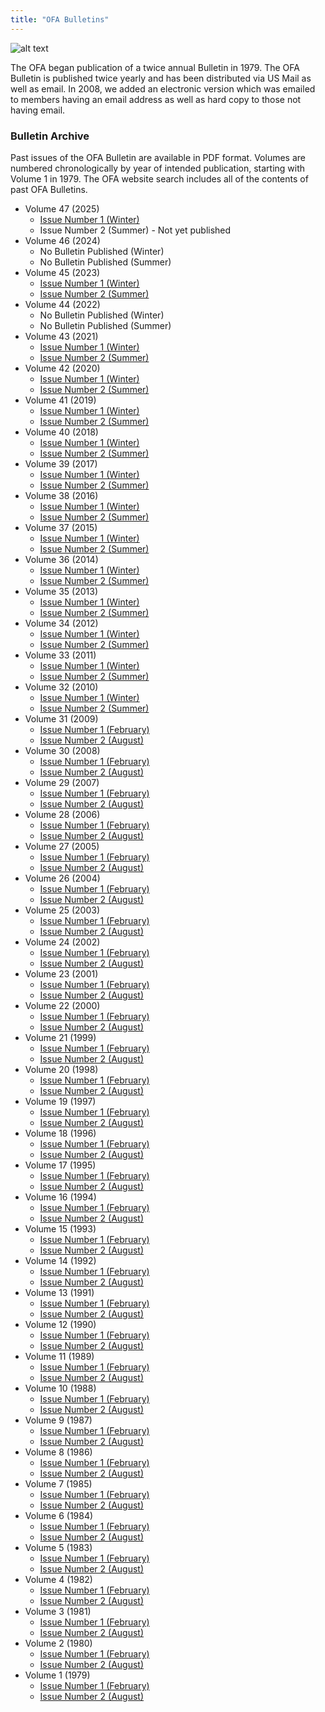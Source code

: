 ```yaml
---
title: "OFA Bulletins"
---
```


![alt text](/bulletins/OFA-Bulletin-Header.png "OFA Bulletin Header")

The OFA began publication of a twice annual Bulletin in 1979. The OFA Bulletin
is published twice yearly and has been distributed via US Mail as well as email.
In 2008, we added an electronic version which was emailed to members having an
email address as well as hard copy to those not having email.

### Bulletin Archive

Past issues of the OFA Bulletin are available in PDF format.  Volumes are
numbered chronologically by year of intended publication, starting with Volume
1 in 1979. The OFA website search includes all of the contents of past OFA
Bulletins.

* Volume 47 (2025)
  * [Issue Number 1 (Winter)](/bulletins/OFA_Bulletin_Volume_47_Number_1.pdf)
  * Issue Number 2 (Summer) - Not yet published
* Volume 46 (2024)
  * No Bulletin Published (Winter)
  * No Bulletin Published (Summer)
* Volume 45 (2023)
  * [Issue Number 1 (Winter)](/bulletins/OFA_Bulletin_Volume_45_Number_1.pdf)
  * [Issue Number 2 (Summer)](/bulletins/OFA_Bulletin_Volume_45_Number_2.pdf)
* Volume 44 (2022)
  * No Bulletin Published (Winter)
  * No Bulletin Published (Summer)
* Volume 43 (2021)
  * [Issue Number 1 (Winter)](/bulletins/OFA_Bulletin_Volume_43_Number_1.pdf)
  * [Issue Number 2 (Summer)](/bulletins/OFA_Bulletin_Volume_43_Number_2.pdf)
* Volume 42 (2020)
  * [Issue Number 1 (Winter)](/bulletins/OFA_Bulletin_Volume_42_Number_1.pdf)
  * [Issue Number 2 (Summer)](/bulletins/OFA_Bulletin_Volume_42_Number_2.pdf)
* Volume 41 (2019)
  * [Issue Number 1 (Winter)](/bulletins/OFA_Bulletin_Volume_41_Number_1.pdf)
  * [Issue Number 2 (Summer)](/bulletins/OFA_Bulletin_Volume_41_Number_2.pdf)
* Volume 40 (2018)
  * [Issue Number 1 (Winter)](/bulletins/OFA_Bulletin_Volume_40_Number_1.pdf)
  * [Issue Number 2 (Summer)](/bulletins/OFA_Bulletin_Volume_40_Number_2.pdf)
* Volume 39 (2017)
  * [Issue Number 1 (Winter)](/bulletins/OFA_Bulletin_Volume_39_Number_1.pdf)
  * [Issue Number 2 (Summer)](/bulletins/OFA_Bulletin_Volume_39_Number_2.pdf)
* Volume 38 (2016)
  * [Issue Number 1 (Winter)](/bulletins/OFA_Bulletin_Volume_38_Number_1.pdf)
  * [Issue Number 2 (Summer)](/bulletins/OFA_Bulletin_Volume_38_Number_2.pdf)
* Volume 37 (2015)
  * [Issue Number 1 (Winter)](/bulletins/OFA_Bulletin_Volume_37_Number_1.pdf)
  * [Issue Number 2 (Summer)](/bulletins/OFA_Bulletin_Volume_37_Number_2.pdf)
* Volume 36 (2014)
  * [Issue Number 1 (Winter)](/bulletins/OFA_Bulletin_Volume_36_Number_1.pdf)
  * [Issue Number 2 (Summer)](/bulletins/OFA_Bulletin_Volume_36_Number_2.pdf)
* Volume 35 (2013)
  * [Issue Number 1 (Winter)](/bulletins/OFA_Bulletin_Volume_35_Number_1.pdf)
  * [Issue Number 2 (Summer)](/bulletins/OFA_Bulletin_Volume_35_Number_2.pdf)
* Volume 34 (2012)
  * [Issue Number 1 (Winter)](/bulletins/OFA_Bulletin_Volume_34_Number_1.pdf)
  * [Issue Number 2 (Summer)](/bulletins/OFA_Bulletin_Volume_34_Number_2.pdf)
* Volume 33 (2011)
  * [Issue Number 1 (Winter)](/bulletins/OFA_Bulletin_Volume_33_Number_1.pdf)
  * [Issue Number 2 (Summer)](/bulletins/OFA_Bulletin_Volume_33_Number_2.pdf)
* Volume 32 (2010)
  * [Issue Number 1 (Winter)](/bulletins/OFA_Bulletin_Volume_32_Number_1.pdf)
  * [Issue Number 2 (Summer)](/bulletins/OFA_Bulletin_Volume_32_Number_2.pdf)
* Volume 31 (2009)
  * [Issue Number 1 (February)](/bulletins/OFA_Bulletin_Volume_31_Number_1.pdf)
  * [Issue Number 2 (August)](/bulletins/OFA_Bulletin_Volume_31_Number_2.pdf)
* Volume 30 (2008)
  * [Issue Number 1 (February)](/bulletins/OFA_Bulletin_Volume_30_Number_1.pdf)
  * [Issue Number 2 (August)](/bulletins/OFA_Bulletin_Volume_30_Number_2.pdf)
* Volume 29 (2007)
  * [Issue Number 1 (February)](/bulletins/OFA_Bulletin_Volume_29_Number_1.pdf)
  * [Issue Number 2 (August)](/bulletins/OFA_Bulletin_Volume_29_Number_2.pdf)
* Volume 28 (2006)
  * [Issue Number 1 (February)](/bulletins/OFA_Bulletin_Volume_28_Number_1.pdf)
  * [Issue Number 2 (August)](/bulletins/OFA_Bulletin_Volume_28_Number_2.pdf)
* Volume 27 (2005)
  * [Issue Number 1 (February)](/bulletins/OFA_Bulletin_Volume_27_Number_1.pdf)
  * [Issue Number 2 (August)](/bulletins/OFA_Bulletin_Volume_27_Number_2.pdf)
* Volume 26 (2004)
  * [Issue Number 1 (February)](/bulletins/OFA_Bulletin_Volume_26_Number_1.pdf)
  * [Issue Number 2 (August)](/bulletins/OFA_Bulletin_Volume_26_Number_2.pdf)
* Volume 25 (2003)
  * [Issue Number 1 (February)](/bulletins/OFA_Bulletin_Volume_25_Number_1.pdf)
  * [Issue Number 2 (August)](/bulletins/OFA_Bulletin_Volume_25_Number_2.pdf)
* Volume 24 (2002)
  * [Issue Number 1 (February)](/bulletins/OFA_Bulletin_Volume_24_Number_1.pdf)
  * [Issue Number 2 (August)](/bulletins/OFA_Bulletin_Volume_24_Number_2.pdf)
* Volume 23 (2001)
  * [Issue Number 1 (February)](/bulletins/OFA_Bulletin_Volume_23_Number_1.pdf)
  * [Issue Number 2 (August)](/bulletins/OFA_Bulletin_Volume_23_Number_2.pdf)
* Volume 22 (2000)
  * [Issue Number 1 (February)](/bulletins/OFA_Bulletin_Volume_22_Number_1.pdf)
  * [Issue Number 2 (August)](/bulletins/OFA_Bulletin_Volume_22_Number_2.pdf)
* Volume 21 (1999)
  * [Issue Number 1 (February)](/bulletins/OFA_Bulletin_Volume_21_Number_1.pdf)
  * [Issue Number 2 (August)](/bulletins/OFA_Bulletin_Volume_21_Number_2.pdf)
* Volume 20 (1998)
  * [Issue Number 1 (February)](/bulletins/OFA_Bulletin_Volume_20_Number_1.pdf)
  * [Issue Number 2 (August)](/bulletins/OFA_Bulletin_Volume_20_Number_2.pdf)
* Volume 19 (1997)
  * [Issue Number 1 (February)](/bulletins/OFA_Bulletin_Volume_19_Number_1.pdf)
  * [Issue Number 2 (August)](/bulletins/OFA_Bulletin_Volume_19_Number_2.pdf)
* Volume 18 (1996)
  * [Issue Number 1 (February)](/bulletins/OFA_Bulletin_Volume_18_Number_1.pdf)
  * [Issue Number 2 (August)](/bulletins/OFA_Bulletin_Volume_18_Number_2.pdf)
* Volume 17 (1995)
  * [Issue Number 1 (February)](/bulletins/OFA_Bulletin_Volume_17_Number_1.pdf)
  * [Issue Number 2 (August)](/bulletins/OFA_Bulletin_Volume_17_Number_2.pdf)
* Volume 16 (1994)
  * [Issue Number 1 (February)](/bulletins/OFA_Bulletin_Volume_16_Number_1.pdf)
  * [Issue Number 2 (August)](/bulletins/OFA_Bulletin_Volume_16_Number_2.pdf)
* Volume 15 (1993)
  * [Issue Number 1 (February)](/bulletins/OFA_Bulletin_Volume_15_Number_1.pdf)
  * [Issue Number 2 (August)](/bulletins/OFA_Bulletin_Volume_15_Number_2.pdf)
* Volume 14 (1992)
  * [Issue Number 1 (February)](/bulletins/OFA_Bulletin_Volume_14_Number_1.pdf)
  * [Issue Number 2 (August)](/bulletins/OFA_Bulletin_Volume_14_Number_2.pdf)
* Volume 13 (1991)
  * [Issue Number 1 (February)](/bulletins/OFA_Bulletin_Volume_13_Number_1.pdf)
  * [Issue Number 2 (August)](/bulletins/OFA_Bulletin_Volume_13_Number_2.pdf)
* Volume 12 (1990)
  * [Issue Number 1 (February)](/bulletins/OFA_Bulletin_Volume_12_Number_1.pdf)
  * [Issue Number 2 (August)](/bulletins/OFA_Bulletin_Volume_12_Number_2.pdf)
* Volume 11 (1989)
  * [Issue Number 1 (February)](/bulletins/OFA_Bulletin_Volume_11_Number_1.pdf)
  * [Issue Number 2 (August)](/bulletins/OFA_Bulletin_Volume_11_Number_2.pdf)
* Volume 10 (1988)
  * [Issue Number 1 (February)](/bulletins/OFA_Bulletin_Volume_10_Number_1.pdf)
  * [Issue Number 2 (August)](/bulletins/OFA_Bulletin_Volume_10_Number_2.pdf)
* Volume 9 (1987)
  * [Issue Number 1 (February)](/bulletins/OFA_Bulletin_Volume_9_Number_1.pdf)
  * [Issue Number 2 (August)](/bulletins/OFA_Bulletin_Volume_9_Number_2.pdf)
* Volume 8 (1986)
  * [Issue Number 1 (February)](/bulletins/OFA_Bulletin_Volume_8_Number_1.pdf)
  * [Issue Number 2 (August)](/bulletins/OFA_Bulletin_Volume_8_Number_2.pdf)
* Volume 7 (1985)
  * [Issue Number 1 (February)](/bulletins/OFA_Bulletin_Volume_7_Number_1.pdf)
  * [Issue Number 2 (August)](/bulletins/OFA_Bulletin_Volume_7_Number_2.pdf)
* Volume 6 (1984)
  * [Issue Number 1 (February)](/bulletins/OFA_Bulletin_Volume_6_Number_1.pdf)
  * [Issue Number 2 (August)](/bulletins/OFA_Bulletin_Volume_6_Number_2.pdf)
* Volume 5 (1983)
  * [Issue Number 1 (February)](/bulletins/OFA_Bulletin_Volume_5_Number_1.pdf)
  * [Issue Number 2 (August)](/bulletins/OFA_Bulletin_Volume_5_Number_2.pdf)
* Volume 4 (1982)
  * [Issue Number 1 (February)](/bulletins/OFA_Bulletin_Volume_4_Number_1.pdf)
  * [Issue Number 2 (August)](/bulletins/OFA_Bulletin_Volume_4_Number_2.pdf)
* Volume 3 (1981)
  * [Issue Number 1 (February)](/bulletins/OFA_Bulletin_Volume_3_Number_1.pdf)
  * [Issue Number 2 (August)](/bulletins/OFA_Bulletin_Volume_3_Number_2.pdf)
* Volume 2 (1980)
  * [Issue Number 1 (February)](/bulletins/OFA_Bulletin_Volume_2_Number_1.pdf)
  * [Issue Number 2 (August)](/bulletins/OFA_Bulletin_Volume_2_Number_2.pdf)
* Volume 1 (1979)
  * [Issue Number 1 (February)](/bulletins/OFA_Bulletin_Volume_1_Number_1.pdf)
  * [Issue Number 2 (August)](/bulletins/OFA_Bulletin_Volume_1_Number_2.pdf)
